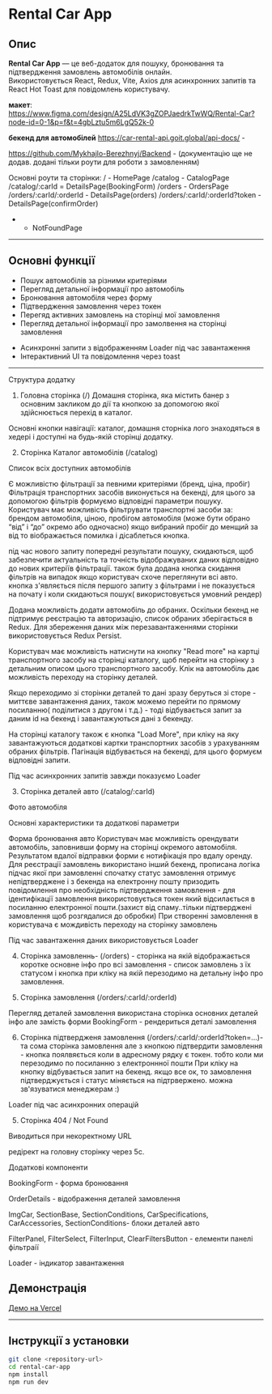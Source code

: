 # Rental Car App

## Опис
**Rental Car App** — це веб-додаток для пошуку, бронювання та підтвердження замовлень автомобілів онлайн.  
Використовується React, Redux, Vite, Axios для асинхронних запитів та React Hot Toast для повідомлень користувачу.  

**макет**: https://www.figma.com/design/A25LdVK3gZOPJaedrkTwWQ/Rental-Car?node-id=0-1&p=f&t=4gbLztu5m6LgQ52k-0


**бекенд для автомобілей** https://car-rental-api.goit.global/api-docs/ -

https://github.com/Mykhajlo-Berezhnyj/Backend - (документацію ще не додав. додані тільки роути для роботи з замовленням)

Основні роути та сторінки:
/ - HomePage 
/catalog - CatalogPage
/catalog/:carId = DetailsPage(BookingForm)
/orders - OrdersPage
/orders/:carId/:orderId - DetailsPage(orders)
/orders/:carId/:orderId?token - DetailsPage(confirmOrder)
* - NotFoundPage

---

## Основні функції
- Пошук автомобілів за різними критеріями  
- Перегляд детальної інформації про автомобіль  
- Бронювання автомобіля через форму  
- Підтвердження замовлення через токен 
- Перегяд активних замовлень на сторінці мої замовлення
- Перегляд детальної інформації про замолвення на сторінці замовлення 
<!-- - Повторне надсилання підтвердження на email   в планах--->
- Асинхронні запити з відображенням Loader під час завантаження  
- Інтерактивний UI та повідомлення через toast  

---

Структура додатку
1. Головна сторінка (/)
Домашня сторінка, яка містить банер з основним закликом до дії та кнопкою за допомогою якої здійснюється перехід в каталог.

Основні кнопки навігації: каталог, домашня сторніка лого знаходяться в хедері  і доступні на будь-якій сторінці додатку.

2. Сторінка Каталог автомобілів (/catalog)

Список всіх доступних автомобілів

Є можливістю фільтрації за певними критеріями (бренд, ціна, пробіг) 
Фільтрація транспортних засобів виконується на бекенді, для цього за допомогою фільтрів формуємо відповідні параметри пошуку. Користувач має можливість фільтрувати транспортні засоби за:
брендом автомобіля, ціною,
пробігом автомобіля (може бути обрано “від” і “до” окремо або одночасно) якщо вибраний пробіг до менщий за від то віображається помилка і дісаблеться кнопка.

під час нового запиту попередні результати пошуку, скидаються, щоб забезпечити актуальність та точність відображуваних даних відповідно до нових критеріїв фільтрації.
 також була додана кнопка скидання фільтрів на випадок якщо користувач схоче переглянути всі авто. кнопка з'являється після першого запиту з фільтрами і не показується на почату і коли скидаються пошук( використовується умовний рендер) 

Додана можливість додати автомобіль до обраних.
Оскільки бекенд не підтримує реєстрацію та авторизацію, список обраних зберігається в Redux.
Для збереження даних між перезавантаженнями сторінки використовується Redux Persist.

Користувач має можливість натиснути на кнопку "Read more" на картці транспортного засобу на сторінці каталогу, щоб перейти на сторінку з детальним описом цього транспортного засобу.
Клік на автомобіль дає можливість переходу на сторінку деталей.

Якщо переходимо зі сторінки деталей то дані зразу беруться зі сторе - миттєве завантаження даних, також можемо перейти по прямому посиланню( поділитися з другом і т.д.) - тоді відбувається запит за даним id на бекенд і завантажуються дані з бекенду.

На сторінці каталогу також є кнопка "Load More", при кліку на яку завантажуються додаткові картки транспортних засобів з урахуванням обраних фільтрів. Пагінація відбувається на бекенді, для цього формуєм відповідні запити.

 Під час асинхронних запитів завжди показуємо Loader

3. Сторінка деталей авто (/catalog/:carId)

Фото автомобіля

Основні характеристики та додаткові параметри

Форма бронювання авто
Користувач має можливість орендувати автомобіль, заповнивши форму на сторінці окремого автомобіля. Результатом вдалої відправки форми є нотифікація про вдалу оренду. Для реєстрації замовлень використано інший бекенд, прописана логіка підчас якої при замовленні спочатку статус замовлення отримує непідтверджене і з бекенда на електронну пошту призодить повідомлення про необхідність підтвердження замовлення - для ідентифікації замовлення використовується токен який відсилається в посиланню електронної пошти.(захист від спаму..тільки підтверджені замовлення щоб розгядалися до обробки) При створенні замовлення в користувача є мождивість переходу на сторінку замовлень

 Під час завантаження даних використовується Loader


4. Сторінка замовленнь- (/orders) - сторінка на якій відображається коротке основне інфо про всі замовлення - список замовлень з їх статусом і кнопка при кліку на якій перезодимо на детальну інфо про замовлення.

5. Сторінка замовлення (/orders/:carId/:orderId)

Перегляд деталей замовлення
використана сторінка основних деталей інфо але замість форми BookingForm - рендериться деталі замовлення

6. Сторінка підтвердженя замовлення (/orders/:carId/:orderId?token=...)- та сома сторінка замовлення але з кнопкою підтвердити замовлення - кнопка поялвяється коли в адресному рядку є токен. тобто коли ми перезодимо по посиланню з електроннної пошти
При кліку на кнопку відбувається запит на бекенд. якщо все ок, то замовлення підтверджується і статус міняється на підтрвержено.
можна зв'язуватися менеджерам :)


Loader під час асинхронних операцій

5. Сторінка 404 / Not Found

Виводиться при некоректному URL

редірект на головну сторінку через 5с.

 Додаткові компоненти

BookingForm - форма бронювання

OrderDetails - відображення деталей замовлення

ImgCar, SectionBase, SectionConditions, CarSpecifications, CarAccessories, SectionConditions- блоки деталей авто

FilterPanel, FilterSelect, FilterInput, ClearFiltersButton - елементи панелі фільтраії


Loader - індикатор завантаження

## Демонстрація
[Демо на Vercel](https://rental-car-yod9.vercel.app/)

---

## Інструкції з установки
```bash
git clone <repository-url>
cd rental-car-app
npm install
npm run dev